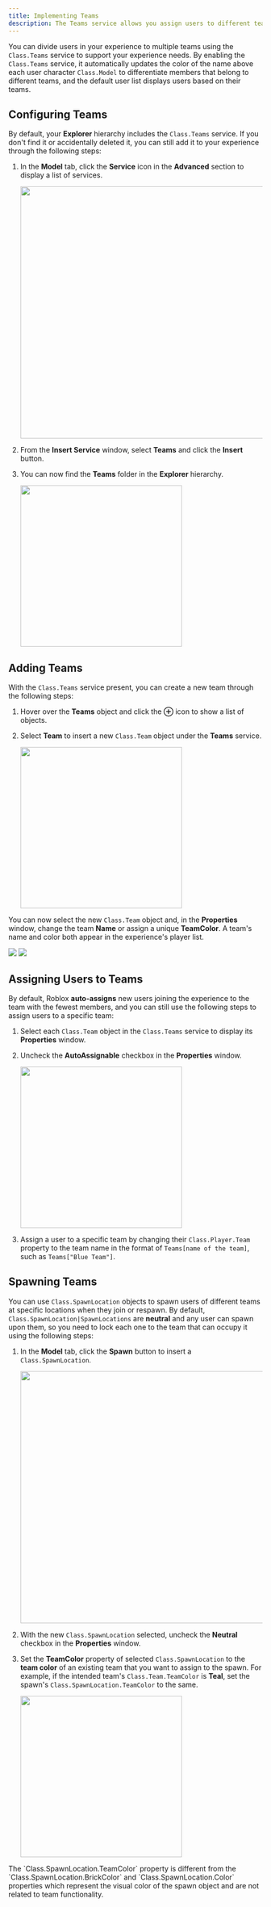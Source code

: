 ```yaml
---
title: Implementing Teams
description: The Teams service allows you assign users to different teams within your experience.
---
```


You can divide users in your experience to multiple teams using the `Class.Teams` service to support your experience needs. By enabling the `Class.Teams` service, it automatically updates the color of the name above each user character `Class.Model` to differentiate members that belong to different teams, and the default user list displays users based on their teams.

## Configuring Teams

By default, your **Explorer** hierarchy includes the `Class.Teams` service. If you don't find it or accidentally deleted it, you can still add it to your experience through the following steps:

1. In the **Model** tab, click the **Service** icon in the **Advanced** section to display a list of services.

   <img src="../assets/studio/general/Model-Tab-Advanced-Service.png" width="500" />

2. From the **Insert Service** window, select **Teams** and click the **Insert** button.

3. You can now find the **Teams** folder in the **Explorer** hierarchy.

   <img src="../assets/mechanics/teams/Explorer-Teams-Object.png" width="320" />

## Adding Teams

With the `Class.Teams` service present, you can create a new team through the following steps:

1. Hover over the **Teams** object and click the **&CirclePlus;** icon to show a list of objects.

2. Select **Team** to insert a new `Class.Team` object under the **Teams** service.

   <img src="../assets/mechanics/teams/New-Team-Object.png" width="320" />

You can now select the new `Class.Team` object and, in the **Properties** window, change the team **Name** or assign a unique **TeamColor**. A team's name and color both appear in the experience's player list.

<GridContainer numColumns="2">
  <img src="../assets/mechanics/teams/Change-Team-Name.png" />
  <img src="../assets/mechanics/teams/Set-TeamColor.png" />
</GridContainer>

## Assigning Users to Teams

By default, Roblox **auto-assigns** new users joining the experience to the team with the fewest members, and you can still use the following steps to assign users to a specific team:

1. Select each `Class.Team` object in the `Class.Teams` service to display its **Properties** window.

2. Uncheck the **AutoAssignable** checkbox in the **Properties** window.

   <img src="../assets/mechanics/teams/Disable-Team-AutoAssignable.png" width="320" />

3. Assign a user to a specific team by changing their `Class.Player.Team` property to the team name in the format of `Teams[name of the team]`, such as `Teams["Blue Team"]`.

## Spawning Teams

You can use `Class.SpawnLocation` objects to spawn users of different teams at specific locations when they join or respawn. By default, `Class.SpawnLocation|SpawnLocations` are **neutral** and any user can spawn upon them, so you need to lock each one to the team that can occupy it using the following steps:

1. In the **Model** tab, click the **Spawn** button to insert a `Class.SpawnLocation`.

   <img src="../assets/mechanics/teams/Model-Tab-Spawn.png" width="500" />

2. With the new `Class.SpawnLocation` selected, uncheck the **Neutral** checkbox in the **Properties** window.

3. Set the **TeamColor** property of selected `Class.SpawnLocation` to the **team color** of an existing team that you want to assign to the spawn. For example, if the intended team's `Class.Team.TeamColor` is **Teal**, set the spawn's `Class.SpawnLocation.TeamColor` to the same.

   <img src="../assets/mechanics/teams/Set-TeamColor.png" width="320" />

<Alert severity="warning">
The `Class.SpawnLocation.TeamColor` property is different from the `Class.SpawnLocation.BrickColor` and `Class.SpawnLocation.Color` properties which represent the visual color of the spawn object and are not related to team functionality.
</Alert>
